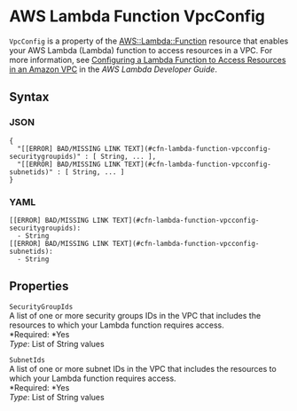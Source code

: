 # AWS Lambda Function VpcConfig<a name="aws-properties-lambda-function-vpcconfig"></a>

`VpcConfig` is a property of the [AWS::Lambda::Function](aws-resource-lambda-function.md) resource that enables your AWS Lambda \(Lambda\) function to access resources in a VPC\. For more information, see [Configuring a Lambda Function to Access Resources in an Amazon VPC](http://docs.aws.amazon.com/lambda/latest/dg/vpc.html) in the *AWS Lambda Developer Guide*\.

## Syntax<a name="w3ab2c21c14e1331b5"></a>

### JSON<a name="aws-properties-lambda-function-vpcconfig-syntax.json"></a>

```
{
  "[[ERROR] BAD/MISSING LINK TEXT](#cfn-lambda-function-vpcconfig-securitygroupids)" : [ String, ... ],
  "[[ERROR] BAD/MISSING LINK TEXT](#cfn-lambda-function-vpcconfig-subnetids)" : [ String, ... ]
}
```

### YAML<a name="aws-properties-lambda-function-vpcconfig-syntax.yaml"></a>

```
[[ERROR] BAD/MISSING LINK TEXT](#cfn-lambda-function-vpcconfig-securitygroupids):
  - String
[[ERROR] BAD/MISSING LINK TEXT](#cfn-lambda-function-vpcconfig-subnetids):
  - String
```

## Properties<a name="w3ab2c21c14e1331b7"></a>

`SecurityGroupIds`  
A list of one or more security groups IDs in the VPC that includes the resources to which your Lambda function requires access\.  
*Required: *Yes  
*Type*: List of String values

`SubnetIds`  
A list of one or more subnet IDs in the VPC that includes the resources to which your Lambda function requires access\.  
*Required: *Yes  
*Type*: List of String values